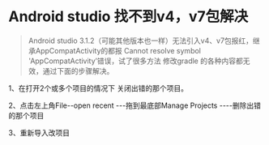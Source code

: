 # Android studio 找不到v4，v7包解决

> Android studio 3.1.2（可能其他版本也一样）无法引入v4、v7包报红，继承AppCompatActivity的都报 Cannot resolve symbol 'AppCompatActivity’错误，试了很多方法 修改gradle 的各种内容都无效，通过下面的步骤解决。

1、在打开2个或多个项目的情况下 关闭出错的那个项目。

2、点击左上角File--open recent ---拖到最底部Manage Projects ----删除出错的那个项目

3、重新导入改项目